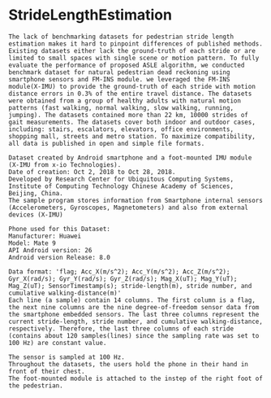 # StrideLengthEstimation
    The lack of benchmarking datasets for pedestrian stride length estimation makes it hard to pinpoint differences of published methods. Existing datasets either lack the ground-truth of each stride or are limited to small spaces with single scene or motion pattern. To fully evaluate the performance of proposed ASLE algorithm, we conducted benchmark dataset for natural pedestrian dead reckoning using smartphone sensors and FM-INS module. we leveraged the FM-INS module(X-IMU) to provide the ground-truth of each stride with motion distance errors in 0.3% of the entire travel distance. The datasets were obtained from a group of healthy adults with natural motion patterns (fast walking, normal walking, slow walking, running, jumping). The datasets contained more than 22 km, 10000 strides of gait measurements. The datasets cover both indoor and outdoor cases, including: stairs, escalators, elevators, office environments, shopping mall, streets and metro station. To maximize compatibility, all data is published in open and simple file formats. 

    Dataset created by Android smartphone and a foot-mounted IMU module (X-IMU from x-io Technologies).
    Date of creation: Oct 2, 2018 to Oct 28, 2018.
    Developed by Research Center for Ubiquitous Computing Systems, Institute of Computing Technology Chinese Academy of Sciences, Beijing, China.
    The sample program stores information from Smartphone internal sensors (Accelerometers, Gyroscopes, Magnetometers) and also from external devices (X-IMU)

    Phone used for this Dataset:
    Manufacturer: Huawei
    Model: Mate 9
    API Android version: 26
    Android version Release: 8.0

    Data format: 'flag; Acc_X(m/s^2); Acc_Y(m/s^2); Acc_Z(m/s^2); Gyr_X(rad/s); Gyr_Y(rad/s); Gyr_Z(rad/s); Mag_X(uT); Mag_Y(uT); Mag_Z(uT); SensorTimestamp(s); stride-length(m), stride number, and cumulative walking-distance(m)'
    Each line (a sample) contain 14 columns. The first column is a flag, the next nine columns are the nine degree-of-freedom sensor data from the smartphone embedded sensors. The last three columns represent the current stride-length, stride number, and cumulative walking-distance, respectively. Therefore, the last three columns of each stride (contains about 120 samples(lines) since the sampling rate was set to 100 Hz) are constant value.

    The sensor is sampled at 100 Hz.
    Throughout the datasets, the users hold the phone in their hand in front of their chest. 
    The foot-mounted module is attached to the instep of the right foot of the pedestrian.
